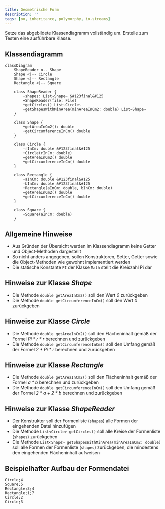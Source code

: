 ```yaml
---
title: Geometrische Form
description: ''
tags: [oo, inheritance, polymorphy, io-streams]
---
```


Setze das abgebildete Klassendiagramm vollständig um. Erstelle zum Testen eine
ausführbare Klasse.

## Klassendiagramm

```mermaid
classDiagram
    ShapeReader o-- Shape
    Shape <|-- Circle
    Shape <|-- Rectangle
    Rectangle <|-- Square

    class ShapeReader {
        -shapes: List~Shape~ &#123final&#125
        +ShapeReader(file: File)
        +getCircles() List~Circle~
        +getShapesWithMinArea(minAreaInCm2: double) List~Shape~
    }

    class Shape {
        +getAreaInCm2(): double
        +getCircumferenceInCm() double
    }

    class Circle {
        -rInCm: double &#123final&#125
        +Circle(rInCm: double)
        +getAreaInCm2() double
        +getCircumferenceInCm() double
    }

    class Rectangle {
        -aInCm: double &#123final&#125
        -bInCm: double &#123final&#125
        +Rectangle(aInCm: double, bInCm: double)
        +getAreaInCm2() double
        +getCircumferenceInCm() double
    }

    class Square {
        +Square(aInCm: double)
    }
```

## Allgemeine Hinweise

- Aus Gründen der Übersicht werden im Klassendiagramm keine Getter und
  Object-Methoden dargestellt
- So nicht anders angegeben, sollen Konstruktoren, Setter, Getter sowie die
  Object-Methoden wie gewohnt implementiert werden
- Die statische Konstante `PI` der Klasse `Math` stellt die Kreiszahl Pi dar

## Hinweise zur Klasse _Shape_

- Die Methode `double getAreaInCm2()` soll den Wert _0_ zurückgeben
- Die Methode `double getCircumferenceInCm()` soll den Wert _0_ zurückgeben

## Hinweise zur Klasse _Circle_

- Die Methode `double getAreaInCm2()` soll den Flächeninhalt gemäß der Formel
  _Pi * r * r_ berechnen und zurückgeben
- Die Methode `double getCircumferenceInCm()` soll den Umfang gemäß der Formel
  _2 * Pi * r_ berechnen und zurückgeben

## Hinweise zur Klasse _Rectangle_

- Die Methode `double getAreaInCm2()` soll den Flächeninhalt gemäß der Formel
  _a \* b_ berechnen und zurückgeben
- Die Methode `double getCircumferenceInCm()` soll den Umfang gemäß der Formel
  _2 * a + 2 * b_ berechnen und zurückgeben

## Hinweise zur Klasse _ShapeReader_

- Der Konstruktor soll der Formenliste (`shapes`) alle Formen der eingehenden
  Datei hinzufügen
- Die Methode `List<Circle> getCircles()` soll alle Kreise der Formenliste
  (`shapes`) zurückgeben
- Die Methode `List<Shape> getShapesWithMinArea(minAreaInCm2: double)` soll alle
  Formen der Formenliste (`shapes`) zurückgeben, die mindestens den eingehenden
  Flächeninhalt aufweisen

## Beispielhafter Aufbau der Formendatei

```
Circle;4
Square;5
Rectangle;3;4
Rectangle;1;7
Circle;2
Circle;3
```
